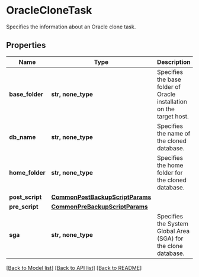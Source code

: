 # OracleCloneTask

Specifies the information about an Oracle clone task.

## Properties
Name | Type | Description | Notes
------------ | ------------- | ------------- | -------------
**base_folder** | **str, none_type** | Specifies the base folder of Oracle installation on the target host. | 
**db_name** | **str, none_type** | Specifies the name of the cloned database. | 
**home_folder** | **str, none_type** | Specifies the home folder for the cloned database. | 
**post_script** | [**CommonPostBackupScriptParams**](CommonPostBackupScriptParams.md) |  | [optional] 
**pre_script** | [**CommonPreBackupScriptParams**](CommonPreBackupScriptParams.md) |  | [optional] 
**sga** | **str, none_type** | Specifies the System Global Area (SGA) for the clone database. | [optional] 

[[Back to Model list]](../README.md#documentation-for-models) [[Back to API list]](../README.md#documentation-for-api-endpoints) [[Back to README]](../README.md)


